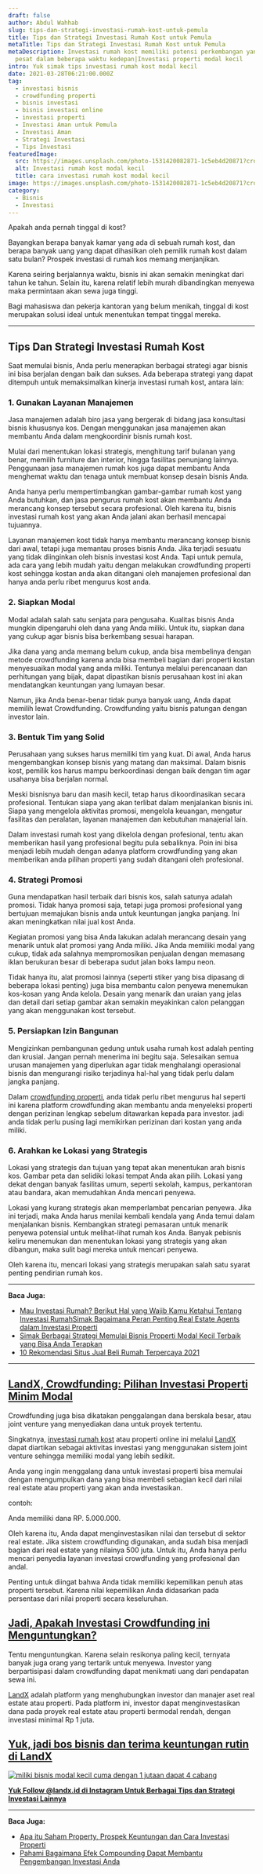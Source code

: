 ```yaml
---
draft: false
author: Abdul Wahhab
slug: tips-dan-strategi-investasi-rumah-kost-untuk-pemula
title: Tips dan Strategi Investasi Rumah Kost untuk Pemula
metaTitle: Tips dan Strategi Investasi Rumah Kost untuk Pemula
metaDescription: Investasi rumah kost memiliki potensi perkembangan yang sangat
  pesat dalam beberapa waktu kedepan|Investasi properti modal kecil
intro: Yuk simak tips investasi rumah kost modal kecil
date: 2021-03-28T06:21:00.000Z
tag:
  - investasi bisnis
  - crowdfunding properti
  - bisnis investasi
  - bisnis investasi online
  - investasi properti
  - Investasi Aman untuk Pemula
  - Investasi Aman
  - Strategi Investasi
  - Tips Investasi
featuredImage:
  src: https://images.unsplash.com/photo-1531420082871-1c5eb4d20871?crop=entropy&cs=tinysrgb&fit=max&fm=jpg&ixid=MnwxMTc3M3wwfDF8c2VhcmNofDd8fGZsYXR8ZW58MHx8fHwxNjM4ODkwNTcx&ixlib=rb-1.2.1&q=80&w=1080
  alt: Investasi rumah kost modal kecil
  title: cara investasi rumah kost modal kecil
image: https://images.unsplash.com/photo-1531420082871-1c5eb4d20871?crop=entropy&cs=tinysrgb&fit=max&fm=jpg&ixid=MnwxMTc3M3wwfDF8c2VhcmNofDd8fGZsYXR8ZW58MHx8fHwxNjM4ODkwNTcx&ixlib=rb-1.2.1&q=80&w=1080
category:
  - Bisnis
  - Investasi
---
```

Apakah anda pernah tinggal di kost?

Bayangkan berapa banyak kamar yang ada di sebuah rumah kost, dan berapa banyak uang yang dapat dihasilkan oleh pemilik rumah kost dalam satu bulan? Prospek investasi di rumah kos memang menjanjikan.

Karena seiring berjalannya waktu, bisnis ini akan semakin meningkat dari tahun ke tahun. Selain itu, karena relatif lebih murah dibandingkan menyewa maka permintaan akan sewa juga tinggi.

Bagi mahasiswa dan pekerja kantoran yang belum menikah, tinggal di kost merupakan solusi ideal untuk menentukan tempat tinggal mereka.

- - -

## Tips Dan Strategi Investasi Rumah Kost

Saat memulai bisnis, Anda perlu menerapkan berbagai strategi agar bisnis ini bisa berjalan dengan baik dan sukses. Ada beberapa strategi yang dapat ditempuh untuk memaksimalkan kinerja investasi rumah kost, antara lain:

### 1. Gunakan Layanan Manajemen

Jasa manajemen adalah biro jasa yang bergerak di bidang jasa konsultasi bisnis khususnya kos. Dengan menggunakan jasa manajemen akan membantu Anda dalam mengkoordinir bisnis rumah kost.

Mulai dari menentukan lokasi strategis, menghitung tarif bulanan yang benar, memilih furniture dan interior, hingga fasilitas penunjang lainnya. Penggunaan jasa manajemen rumah kos juga dapat membantu Anda menghemat waktu dan tenaga untuk membuat konsep desain bisnis Anda.

Anda hanya perlu mempertimbangkan gambar-gambar rumah kost yang Anda butuhkan, dan jasa pengurus rumah kost akan membantu Anda merancang konsep tersebut secara profesional. Oleh karena itu, bisnis investasi rumah kost yang akan Anda jalani akan berhasil mencapai tujuannya.

Layanan manajemen kost tidak hanya membantu merancang konsep bisnis dari awal, tetapi juga memantau proses bisnis Anda. Jika terjadi sesuatu yang tidak diinginkan oleh bisnis investasi kost Anda. Tapi untuk pemula, ada cara yang lebih mudah yaitu dengan melakukan crowdfunding properti kost sehingga kostan anda akan ditangani oleh manajemen profesional dan hanya anda perlu ribet mengurus kost anda.

### 2. Siapkan Modal

Modal adalah salah satu senjata para pengusaha. Kualitas bisnis Anda mungkin dipengaruhi oleh dana yang Anda miliki. Untuk itu, siapkan dana yang cukup agar bisnis bisa berkembang sesuai harapan.

Jika  dana yang anda memang belum cukup, anda bisa membelinya dengan metode crowdfunding karena anda bisa membeli bagian dari properti kostan menyesuaikan modal yang anda miliki. Tentunya melalui perencanaan dan perhitungan yang bijak, dapat dipastikan bisnis perusahaan kost ini akan mendatangkan keuntungan yang lumayan besar.

Namun, jika Anda benar-benar tidak punya banyak uang, Anda dapat memilih lewat Crowdfunding. Crowdfunding yaitu bisnis patungan dengan investor lain.

### 3. Bentuk Tim yang Solid

Perusahaan yang sukses harus memiliki tim yang kuat. Di awal, Anda harus mengembangkan konsep bisnis yang matang dan maksimal. Dalam bisnis kost, pemilik kos harus mampu berkoordinasi dengan baik dengan tim agar usahanya bisa berjalan normal.

Meski bisnisnya baru dan masih kecil, tetap harus dikoordinasikan secara profesional. Tentukan siapa yang akan terlibat dalam menjalankan bisnis ini. Siapa yang mengelola aktivitas promosi, mengelola keuangan, mengatur fasilitas dan peralatan, layanan manajemen dan kebutuhan manajerial lain.

Dalam investasi rumah kost yang dikelola dengan profesional, tentu akan memberikan hasil yang profesional begitu pula sebaliknya. Poin ini bisa menjadi lebih mudah dengan adanya platform crowdfunding yang akan memberikan anda pilihan properti yang sudah ditangani oleh profesional.

### 4. Strategi Promosi

Guna mendapatkan hasil terbaik dari bisnis kos, salah satunya adalah promosi. Tidak hanya promosi saja, tetapi juga promosi profesional yang bertujuan memajukan bisnis anda untuk keuntungan jangka panjang.  Ini akan meningkatkan nilai jual kost Anda.

Kegiatan promosi yang bisa Anda lakukan adalah merancang desain yang menarik untuk alat promosi yang Anda miliki. Jika Anda memiliki modal yang cukup, tidak ada salahnya mempromosikan penjualan dengan memasang iklan berukuran besar di beberapa sudut jalan boks lampu neon.

Tidak hanya itu, alat promosi lainnya (seperti stiker yang bisa dipasang di beberapa lokasi penting) juga bisa membantu calon penyewa menemukan kos-kosan yang Anda kelola. Desain yang menarik dan uraian yang jelas dan detail dari setiap gambar akan semakin meyakinkan calon pelanggan yang akan menggunakan kost tersebut.

### 5. Persiapkan Izin Bangunan

Mengizinkan pembangunan gedung untuk usaha rumah kost adalah penting dan krusial. Jangan pernah menerima ini begitu saja. Selesaikan semua urusan manajemen yang diperlukan agar tidak menghalangi operasional bisnis dan mengurangi risiko terjadinya hal-hal yang tidak perlu dalam jangka panjang.

Dalam [crowdfunding properti](https://landx.id/), anda tidak perlu ribet mengurus hal seperti ini karena platform crowdfunding akan membantu anda menyeleksi properti dengan perizinan lengkap sebelum ditawarkan kepada para investor. jadi anda tidak perlu pusing lagi memikirkan perizinan dari kostan yang anda miliki.

### 6. Arahkan ke Lokasi yang Strategis

Lokasi yang strategis dan tujuan yang tepat akan menentukan arah bisnis kos. Gambar peta dan selidiki lokasi tempat Anda akan pilih. Lokasi yang dekat dengan banyak fasilitas umum, seperti sekolah, kampus, perkantoran atau bandara, akan memudahkan Anda mencari penyewa.

Lokasi yang kurang strategis akan memperlambat pencarian penyewa. Jika ini terjadi, maka Anda harus menilai kembali kendala yang Anda temui dalam menjalankan bisnis. Kembangkan strategi pemasaran untuk menarik penyewa potensial untuk melihat-lihat rumah kos Anda. Banyak pebisnis keliru menemukan dan menentukan lokasi yang strategis yang akan dibangun, maka sulit bagi mereka untuk mencari penyewa.

Oleh karena itu, mencari lokasi yang strategis merupakan salah satu syarat penting pendirian rumah kos.

- - -

**Baca Juga:**

* [Mau Investasi Rumah? Berikut Hal yang Wajib Kamu Ketahui Tentang Investasi Rumah](https://landx.id/blog/memulai-investasi-rumah/)[Simak Bagaimana Peran Penting Real Estate Agents dalam Investasi Properti](https://landx.id/blog/peran-penting-real-estate-agents-dalam-investasi-properti/)
* [Simak Berbagai Strategi Memulai Bisnis Properti Modal Kecil Terbaik yang Bisa Anda Terapkan](https://landx.id/blog/bisnis-properti-modal-kecil/)
* [10 Rekomendasi Situs Jual Beli Rumah Terpercaya 2021](https://landx.id/blog/10-rekomendasi-situs-jual-beli-rumah-terpercaya-2021/)

- - -

## [LandX, Crowdfunding: Pilihan Investasi Properti Minim Modal](https://landx.id/)

Crowdfunding juga bisa dikatakan penggalangan dana berskala besar, atau joint venture yang menyediakan dana untuk proyek tertentu.

Singkatnya, [investasi rumah kost](https://landx.id/) atau properti online ini melalui [LandX](https://landx.id/) dapat diartikan sebagai aktivitas investasi yang menggunakan sistem joint venture sehingga memiliki modal yang lebih sedikit.

Anda yang ingin menggalang dana untuk investasi properti bisa memulai dengan mengumpulkan dana yang bisa membeli sebagian kecil dari nilai real estate atau properti yang akan anda investasikan.

contoh:

Anda memiliki dana RP. 5.000.000.

Oleh karena itu, Anda dapat menginvestasikan nilai dan tersebut di sektor real estate. Jika sistem crowdfunding digunakan, anda sudah bisa menjadi bagian dari real estate yang nilainya 500 juta. Untuk itu, Anda hanya perlu mencari penyedia layanan investasi crowdfunding yang profesional dan andal.

Penting untuk diingat bahwa Anda tidak memiliki kepemilikan penuh atas properti tersebut. Karena nilai kepemilikan Anda didasarkan pada persentase dari nilai properti secara keseluruhan.

## [Jadi, Apakah Investasi Crowdfunding ini Menguntungkan?](https://landx.id/)

Tentu menguntungkan. Karena selain resikonya paling kecil, ternyata banyak juga orang yang tertarik untuk menyewa. Investor yang berpartisipasi dalam crowdfunding dapat menikmati uang dari pendapatan sewa ini.

[LandX](https://landx.id/) adalah platform yang menghubungkan investor dan manajer aset real estate atau properti. Pada platform ini, investor dapat menginvestasikan dana pada proyek real estate atau properti bermodal rendah, dengan investasi minimal Rp 1 juta.

## [Yuk, jadi bos bisnis dan terima keuntungan rutin di LandX](https://landx.id/project/?utm_source=Blog&utm_medium=organic+keyword&utm_campaign=blog&utm_id=Blog)

[![miliki bisnis modal kecil cuma dengan 1 jutaan dapat 4 cabang ](https://accountgram-production.sfo2.cdn.digitaloceanspaces.com/landx_ghost/2021/11/jadi-owner-bisnis-hanya-1-jutaan-dengan-cuan-yang-sangat-menjanjikan.png)](https://landx.id/project/?utm_source=Blog&utm_medium=organic+keyword&utm_campaign=blog&utm_id=Blog)

**[Yuk Follow @landx.id di Instagram Untuk Berbagai Tips dan Strategi Investasi Lainnya](https://www.instagram.com/landx.id/?utm_medium=copy_link)**

- - -

**Baca Juga:**

* [Apa itu Saham Property, Prospek Keuntungan dan Cara Investasi Properti](https://landx.id/blog/apa-itu-saham-property-prospek-keuntungan-dan-cara-investasi-properti/)
* [Pahami Bagaimana Efek Compounding Dapat Membantu Pengembangan Investasi Anda](https://landx.id/blog/pahami-bagaimana-efek-compounding-dapat-membantu-pengembangan-investasi-anda/)